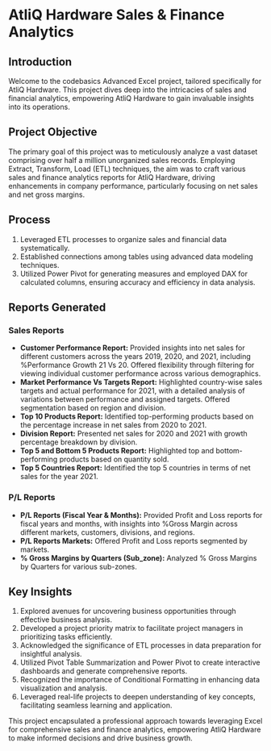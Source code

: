 # AtliQ Hardware Sales & Finance Analytics

## Introduction
Welcome to the codebasics Advanced Excel project, tailored specifically for AtliQ Hardware. This project dives deep into the intricacies of sales and financial analytics, empowering AtliQ Hardware to gain invaluable insights into its operations.

## Project Objective
The primary goal of this project was to meticulously analyze a vast dataset comprising over half a million unorganized sales records. Employing Extract, Transform, Load (ETL) techniques, the aim was to craft various sales and finance analytics reports for AtliQ Hardware, driving enhancements in company performance, particularly focusing on net sales and net gross margins.

## Process
1. Leveraged ETL processes to organize sales and financial data systematically.
2. Established connections among tables using advanced data modeling techniques.
3. Utilized Power Pivot for generating measures and employed DAX for calculated columns, ensuring accuracy and efficiency in data analysis.

## Reports Generated

### Sales Reports
- **Customer Performance Report:** Provided insights into net sales for different customers across the years 2019, 2020, and 2021, including %Performance Growth 21 Vs 20. Offered flexibility through filtering for viewing individual customer performance across various demographics.
- **Market Performance Vs Targets Report:** Highlighted country-wise sales targets and actual performance for 2021, with a detailed analysis of variations between performance and assigned targets. Offered segmentation based on region and division.
- **Top 10 Products Report:** Identified top-performing products based on the percentage increase in net sales from 2020 to 2021.
- **Division Report:** Presented net sales for 2020 and 2021 with growth percentage breakdown by division.
- **Top 5 and Bottom 5 Products Report:** Highlighted top and bottom-performing products based on quantity sold.
- **Top 5 Countries Report:** Identified the top 5 countries in terms of net sales for the year 2021.

### P/L Reports
- **P/L Reports (Fiscal Year & Months):** Provided Profit and Loss reports for fiscal years and months, with insights into %Gross Margin across different markets, customers, divisions, and regions.
- **P/L Reports Markets:** Offered Profit and Loss reports segmented by markets.
- **% Gross Margins by Quarters (Sub_zone):** Analyzed % Gross Margins by Quarters for various sub-zones.

## Key Insights
1. Explored avenues for uncovering business opportunities through effective business analysis.
2. Developed a project priority matrix to facilitate project managers in prioritizing tasks efficiently.
3. Acknowledged the significance of ETL processes in data preparation for insightful analysis.
4. Utilized Pivot Table Summarization and Power Pivot to create interactive dashboards and generate comprehensive reports.
5. Recognized the importance of Conditional Formatting in enhancing data visualization and analysis.
6. Leveraged real-life projects to deepen understanding of key concepts, facilitating seamless learning and application.

This project encapsulated a professional approach towards leveraging Excel for comprehensive sales and finance analytics, empowering AtliQ Hardware to make informed decisions and drive business growth.
